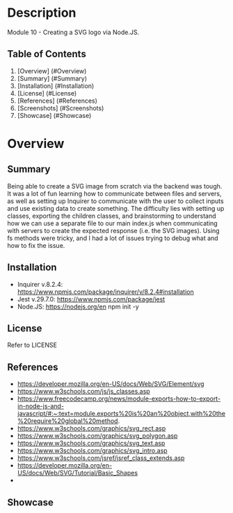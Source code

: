 # Description

Module 10 - Creating a SVG logo via Node.JS.

## Table of Contents

1. [Overview] (#Overview)
2. [Summary] (#Summary)
3. [Installation] (#Installation)
4. [License] (#License)
5. [References] (#References)
6. [Screenshots] (#Screenshots)
7. [Showcase] (#Showcase)

# Overview

## Summary

Being able to create a SVG image from scratch via the backend was tough. It was a lot of fun learning how to communicate between files and servers, as well as setting up Inquirer to communicate with the user to collect inputs and use existing data to create something. The difficulty lies with setting up classes, exporting the children classes, and brainstorming to understand how we can use a separate file to our main index.js when communicating with servers to create the expected response (i.e. the SVG images). Using fs methods were tricky, and I had a lot of issues trying to debug what and how to fix the issue.

## Installation

- Inquirer v.8.2.4: https://www.npmjs.com/package/inquirer/v/8.2.4#installation
- Jest v.29.7.0: https://www.npmjs.com/package/jest
- Node.JS: https://nodejs.org/en npm init -y

## License

Refer to LICENSE

## References

- https://developer.mozilla.org/en-US/docs/Web/SVG/Element/svg
- https://www.w3schools.com/js/js_classes.asp
- https://www.freecodecamp.org/news/module-exports-how-to-export-in-node-js-and-javascript/#:~:text=module.exports%20is%20an%20object,with%20the%20require%20global%20method.
- https://www.w3schools.com/graphics/svg_rect.asp
- https://www.w3schools.com/graphics/svg_polygon.asp
- https://www.w3schools.com/graphics/svg_text.asp
- https://www.w3schools.com/graphics/svg_intro.asp
- https://www.w3schools.com/jsref/jsref_class_extends.asp
- https://developer.mozilla.org/en-US/docs/Web/SVG/Tutorial/Basic_Shapes
-

## Showcase
